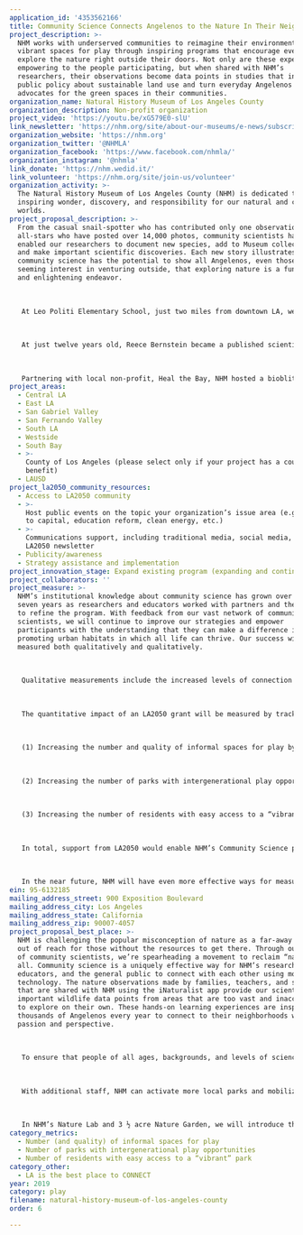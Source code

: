 ```yaml
---
application_id: '4353562166'
title: Community Science Connects Angelenos to the Nature In Their Neighborhoods
project_description: >-
  NHM works with underserved communities to reimagine their environments as
  vibrant spaces for play through inspiring programs that encourage everyone to
  explore the nature right outside their doors. Not only are these experiences
  empowering to the people participating, but when shared with NHM’s
  researchers, their observations become data points in studies that inform
  public policy about sustainable land use and turn everyday Angelenos into
  advocates for the green spaces in their communities.
organization_name: Natural History Museum of Los Angeles County
organization_description: Non-profit organization
project_video: 'https://youtu.be/xG579E0-slU'
link_newsletter: 'https://nhm.org/site/about-our-museums/e-news/subscribe'
organization_website: 'https://nhm.org'
organization_twitter: '@NHMLA'
organization_facebook: 'https://www.facebook.com/nhmla/'
organization_instagram: '@nhmla'
link_donate: 'https://nhm.wedid.it/'
link_volunteer: 'https://nhm.org/site/join-us/volunteer'
organization_activity: >-
  The Natural History Museum of Los Angeles County (NHM) is dedicated to
  inspiring wonder, discovery, and responsibility for our natural and cultural
  worlds.
project_proposal_description: >-
  From the casual snail-spotter who has contributed only one observation to the
  all-stars who have posted over 14,000 photos, community scientists have
  enabled our researchers to document new species, add to Museum collections,
  and make important scientific discoveries. Each new story illustrates how
  community science has the potential to show all Angelenos, even those with no
  seeming interest in venturing outside, that exploring nature is a fun, easy,
  and enlightening endeavor. 
   
   
   
   At Leo Politi Elementary School, just two miles from downtown LA, we support Principal Brad Rumble in his efforts to connect students and their families with nature on campus. NHM staff visit the school to conduct wildlife surveys and to train teachers and students on how to use iNaturalist, camera traps, and insect collecting tools. Together, we’ve written blog posts, tested community science kits for local libraries, and created a bilingual local pollinator guide. The Museum even showcases a student's stories about his neighborhood wildlife encounters permanently within our Nature Lab exhibit.
   
   
   
   At just twelve years old, Reece Bernstein became a published scientist when his observation skills and obsession with geckos led to an incredible discovery. Reece had become well acquainted with LA’s reptiles and amphibians as he searched for them in the backyard, schoolyard, and on every family hike. So when Reece came upon a gecko that looked unlike any he’d seen before, he uploaded a photo to NHM’s Reptiles and Amphibians of Southern California (RASCals) project. Greg Pauly, NHM’s Associate Curator of Herpetology, confirmed this was an important scientific discovery—the first time anyone had found an established population of the species in LA—and worked with Reece and his dad to share the news with other scientists in a co-authored research paper. 
   
   
   
   Partnering with local non-profit, Heal the Bay, NHM hosted a bioblitz and cleanup event along Compton Creek. The event focused on finding, identifying, and documenting wildlife with a secondary goal of cleaning up the surrounding area. Over 60 participants and staff showed up to participate and removed over 470 lbs. of trash in the process.
project_areas:
  - Central LA
  - East LA
  - San Gabriel Valley
  - San Fernando Valley
  - South LA
  - Westside
  - South Bay
  - >-
    County of Los Angeles (please select only if your project has a countywide
    benefit)
  - LAUSD
project_la2050_community_resources:
  - Access to LA2050 community
  - >-
    Host public events on the topic your organization’s issue area (e.g. access
    to capital, education reform, clean energy, etc.) 
  - >-
    Communications support, including traditional media, social media, and
    LA2050 newsletter
  - Publicity/awareness
  - Strategy assistance and implementation
project_innovation_stage: Expand existing program (expanding and continuing ongoing successful projects)
project_collaborators: ''
project_measure: >-
  NHM’s institutional knowledge about community science has grown over the last
  seven years as researchers and educators worked with partners and the public
  to refine the program. With feedback from our vast network of community
  scientists, we will continue to improve our strategies and empower
  participants with the understanding that they can make a difference in
  promoting urban habitats in which all life can thrive. Our success will be
  measured both qualitatively and qualitatively. 
   
    
   
   Qualitative measurements include the increased levels of connection that community science participants will feel to the richness of the natural world, the enhanced neighborhood pride, and feelings of acceptance and inclusion found in NHM’s message that nature is everywhere and for everyone. With increased numbers of urban explorers mobilized throughout the city, our understanding of urban nature will grow exponentially. It is only through understanding that we can learn to better appreciate and protect it. The crowdsourced data that community scientists contribute enables city leaders and urban planners to make informed decisions about protecting LA’s natural spaces and ensuring that every community has sustainable places for outdoor play.
   
    
   
   The quantitative impact of an LA2050 grant will be measured by tracking the numbers of community scientists enrolled, numbers of observations submitted through the iNaturalist app and tagged using #NatureinLA on social media, as well as program participation and attendance numbers both onsite at NHM and across LA County. This grant support will help make LA the best place to PLAY in the following ways:
   
    
   
   (1) Increasing the number and quality of informal spaces for play by expanding our Community Science network by 3,000; training 70 more teachers in how to use the iNaturalist app; providing professional development in community science for 350 more teachers to bring back to their classrooms and schoolyards. 
   
    
   
   (2) Increasing the number of parks with intergenerational play opportunities by hosting more bioblitzes in parks and communities across LA County reaching 300 more participants; and hosting additional Nature Days at County Libraries serving 500 additional family members. 
   
   
   
   (3) Increasing the number of residents with easy access to a “vibrant” park by expanding community access to the Summer Nights in the Garden series to 4,000 more people, deepening engagement at Bug Fair for 1,000 people, and facilitating additional programming at Nature Fest for 1,000 people.
   
   
   
   In total, support from LA2050 would enable NHM’s Community Science program to double its impact, connecting 10,000 more Angelenos to the nature in their neighborhoods. 
   
   
   
   In the near future, NHM will have even more effective ways for measuring the impacts of community science participation. Working with science practitioners and researchers from two natural history museums (NHMLA London and California Academy of Sciences), NHM is participating in LEARN CitSci, a 4-year, international research project which aims to better understand how youth learn science and develop Environmental Science Agency (ESA) through their participation in natural history museum citizen science programming. These findings will help science practitioners around the world design programs that can better educate, enable, and empower youth in science.
ein: 95-6132185
mailing_address_street: 900 Exposition Boulevard
mailing_address_city: Los Angeles
mailing_address_state: California
mailing_address_zip: 90007-4057
project_proposal_best_place: >-
  NHM is challenging the popular misconception of nature as a far-away place,
  out of reach for those without the resources to get there. Through our network
  of community scientists, we’re spearheading a movement to reclaim “nature” for
  all. Community science is a uniquely effective way for NHM’s researchers,
  educators, and the general public to connect with each other using mobile app
  technology. The nature observations made by families, teachers, and students
  that are shared with NHM using the iNaturalist app provide our scientists with
  important wildlife data points from areas that are too vast and inaccessible
  to explore on their own. These hands-on learning experiences are inspiring
  thousands of Angelenos every year to connect to their neighborhoods with a new
  passion and perspective. 
   
   
   
   To ensure that people of all ages, backgrounds, and levels of science literacy can participate, NHM offers a wide variety of engagement strategies that respond to the needs of different communities. Designed and facilitated by a dedicated team of community science managers, these programs run continuously throughout the year. Support from LA2050 would increase our community science staffing and resources, enabling us to increase our outreach and impact, with the goal of doubling the number of people served annually.
   
   
   
   With additional staff, NHM can activate more local parks and mobilize thousands of new community scientists every year. Partnering with LA County Parks & Recreation, we will train park staff and develop curriculum related to urban nature exploration for their annual ESTEAM camps. We can host more guided excursions, known as “bioblitzes,” that make nature more accessible in designated high-need neighborhoods across LA. We will add more Nature Days family programming at local libraries to spark new opportunities for intergenerational play. We will increase the number of monthly educator workshops that support hundreds of local teachers with professional development instruction on how to use community science in the classroom, and enhance the urban nature curriculum available to all teachers on our website.
   
   
   
   In NHM’s Nature Lab and 3 ½ acre Nature Garden, we will introduce thousands more visitors to fascinating stories about local wildlife, while our new field guide, Wild LA, will provide readers with easy-to-use instructions on how to explore natural spaces in and around the city. At our annual Nature Fest and Bug Fair, we’ll invite visitors to engage in community science activities, while our Summer Nights in the Garden series will enable the local community to enjoy the space after hours and free of charge. All of the natural wonders that participants find during these outings and activities will be shared with the broader community on the LA Nature Map in our Nature Lab, in our “Nature in LA” blog and Naturalist quarterly magazine, on social media channels, and in academic papers authored by our scientists which inform public policy decisions.
category_metrics:
  - Number (and quality) of informal spaces for play
  - Number of parks with intergenerational play opportunities
  - Number of residents with easy access to a “vibrant” park
category_other:
  - LA is the best place to CONNECT
year: 2019
category: play
filename: natural-history-museum-of-los-angeles-county
order: 6

---
```

